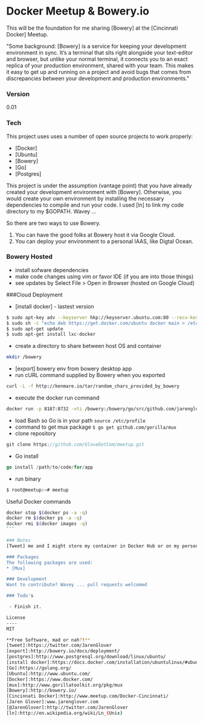 # Docker Meetup & Bowery.io 

This will be the foundation for me sharing [Bowery] at the [Cincinnati Docker] Meetup. 

"Some background: [Bowery] is a service for keeping your development environment in sync. It’s a terminal that sits right alongside your text-editor and browser, but unlike your normal terminal, it connects you to an exact replica of your production environment, shared with your team. This makes it easy to get up and running on a project and avoid bugs that comes from discrepancies between your development and production environments." 


### Version
0.01

### Tech

This project uses uses a number of open source projects to work properly:

* [Docker]
* [Ubuntu]
* [Bowery]
* [Go]
* [Postgres]

This project is under the assumption (vantage point) that you have already created your development environment with [Bowery]. Otherwise, you would create your own environment by installing the necessary dependencies to compile and run your code. I used [ln] to link my code directory to my $GOPATH. Wavey ...

So there are two ways to use Bowery. 

1. You can have the good folks at Bowery host it via Google Cloud. 
2. You can deploy your environment to a personal IAAS, like Digtal Ocean. 

### Bowery Hosted
* install sofware dependencies 
* make code changes using vim or favor IDE (if you are into those things) 
* see updates by Select File > Open in Browser (hosted on Google Cloud) 

###Cloud Deployment
* [install docker] - lastest version 
```sh
$ sudo apt-key adv --keyserver hkp://keyserver.ubuntu.com:80 --recv-keys 36A1D7869245C8950F966E92D8576A8BA88D21E9
$ sudo sh -c "echo deb https://get.docker.com/ubuntu docker main > /etc/apt/sources.list.d/docker.list" 
$ sudo apt-get update
$ sudo apt-get install lxc-docker
```
* create a directory to share between host OS and container 
```sh
mkdir /bowery 
```
* [export] bowery env from bowery desktop app 
* run cURL command supplied by Bowery when you exported
```sh
curl -L -f http://kenmare.io/tar/random_chars_provided_by_bowery
```    

* execute the docker run command 
```sh
docker run -p 8187:8732 -vti /bowery:/bowery/go/src/github.com/jarenglover/ IMAGE_ID  /bin/bash
```        
* load Bash so Go is in your path ```source /etc/profile ```            
* command to get mux package 
```$ go get github.com/gorilla/mux```                
*  clone repository
```go
git clone https://github.com/GloveDotCom/meetup.git
```              
* Go install 
```go
go install /path/to/code/for/app
```        
* run binary 
```sh
$ root@meetup:~# meetup
```        

Useful Docker commands
````sh 
docker stop $(docker ps -a -q)
docker rm $(docker ps -a -q)
docker rmi $(docker images -q)
```

### Notes
[Tweet] me and I might store my container in Docker Hub or on my personal server. If you have any questions because the README wasn't clear, please open a issue labeled "help wanted". I be in these internet streets. 

### Packages
The following packages are used:
* [Mux]

### Development
Want to contribute? Wavey ... pull requests welcomed

### Todo's

 - Finish it. 

License
----
MIT

**Free Software, mad or nah?!**
[tweet]:https://twitter.com/JarenGlover
[export]:http://bowery.io/docs/deployment/
[postgres]:http://www.postgresql.org/download/linux/ubuntu/
[install docker]:https://docs.docker.com/installation/ubuntulinux/#ubuntu-trusty-1404-lts-64-bit
[Go]:https://golang.org/
[Ubuntu]:http://www.ubuntu.com/
[Docker]:https://www.docker.com/
[mux]:http://www.gorillatoolkit.org/pkg/mux
[Bowery]:http://bowery.io/
[Cincinnati Docker]:http://www.meetup.com/Docker-Cincinnati/
[Jaren Glover]:www.jarenglover.com
[@JarenGlover]:http://twitter.com/JarenGlover
[ln]:http://en.wikipedia.org/wiki/Ln_(Unix) 
